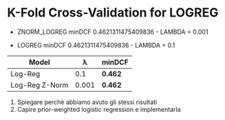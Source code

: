 # K-Fold Cross-Validation for LOGREG

* ZNORM_LOGREG minDCF 0.4621311475409836 - LAMBDA = 0.001

* LOGREG minDCF 0.4621311475409836 - LAMBDA = 0.1

|Model          | λ     | minDCF    |
|---------------|-------|-----------|
|Log-Reg        | 0.1   | **0.462** |
|Log-Reg Z-Norm | 0.001 | **0.462** |

1. Spiegare perchè abbiamo avuto gli stessi risultati
2. Capire prior-weighted logistic regression e implementarla